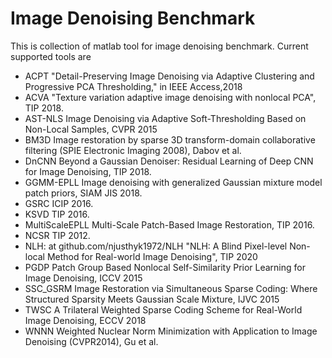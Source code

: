 # Image Denoising Benchmark

This is collection of matlab tool for image denoising benchmark. Current supported tools are

- ACPT
    "Detail-Preserving Image Denoising via Adaptive Clustering and Progressive PCA Thresholding," in IEEE Access,2018
- ACVA 
    "Texture variation adaptive image denoising with nonlocal PCA", TIP 2018.
- AST-NLS
    Image Denoising via Adaptive Soft-Thresholding Based on Non-Local Samples, CVPR 2015
- BM3D 
    Image restoration by sparse 3D transform-domain collaborative filtering (SPIE Electronic Imaging 2008), Dabov et al.
- DnCNN
    Beyond a Gaussian Denoiser: Residual Learning of Deep CNN for Image Denoising, TIP 2018. 
- GGMM-EPLL
    Image denoising with generalized Gaussian mixture model patch priors, SIAM JIS 2018.
- GSRC
    ICIP 2016. 
- KSVD
    TIP 2016. 
- MultiScaleEPLL
    Multi-Scale Patch-Based Image Restoration, TIP 2016. 
- NCSR 
    TIP 2012. 
- NLH: at github.com/njusthyk1972/NLH
  "NLH: A Blind Pixel-level Non-local Method for Real-world Image Denoising",  TIP 2020  
- PGDP
    Patch Group Based Nonlocal Self-Similarity Prior Learning for Image Denoising, ICCV 2015
- SSC_GSRM
    Image Restoration via Simultaneous Sparse Coding: Where Structured Sparsity Meets Gaussian Scale Mixture, IJVC 2015
- TWSC
    A Trilateral Weighted Sparse Coding Scheme for Real-World Image Denoising, ECCV 2018
- WNNN
    Weighted Nuclear Norm Minimization with Application to Image Denoising (CVPR2014), Gu et al.
